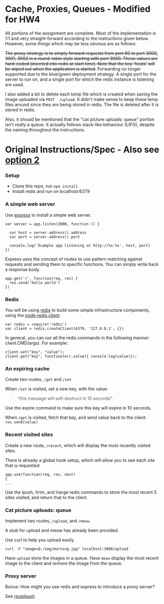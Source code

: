 Cache, Proxies, Queues - Modified for HW4
=========================
All portions of the assignment are complete. Most of the implementation is 1:1 and very straight-forward
according to the instructions given below.  However, some things which may be less obvious are as follows:

~~The proxy strategy is to simply forward requests from port 80 to port 3000, 3001, 3002 in a round-robin
style starting with port 3000. These values are hard-coded (inserted into redis at start time). Note 
that the key 'hosts' will be wiped out when the application is started.~~ Forwarding no longer supported due to the blue/green deployment strategy.  A single port for the server to run on, and a single port for which the redis instance is listening are used.

I also added a bit to delete each temp file which is created when saving the image uploaded via `POST 
/upload`.  It didn't make sense to keep these temp files around since they are being stored in redis. The
file is deleted after it is stored in redis.

Also, it should be mentioned that the "cat picture uploads: queue" portion isn't really a queue.
It actually follows stack-like behaviour (LIFO), despite the naming throughout the instructions.


Original Instructions/Spec - Also see [option 2](https://github.com/CSC-DevOps/Course/blob/master/HW/HW3.md)
=========================

### Setup

* Clone this repo, run `npm install`.
* Install redis and run on localhost:6379

### A simple web server

Use [express](http://expressjs.com/) to install a simple web server.

	var server = app.listen(3000, function () {
	
	  var host = server.address().address
	  var port = server.address().port
	
	  console.log('Example app listening at http://%s:%s', host, port)
	})

Express uses the concept of routes to use pattern matching against requests and sending them to specific functions.  You can simply write back a response body.

	app.get('/', function(req, res) {
	  res.send('hello world')
	})

### Redis

You will be using [redis](http://redis.io/) to build some simple infrastructure components, using the [node-redis client](https://github.com/mranney/node_redis).

	var redis = require('redis')
	var client = redis.createClient(6379, '127.0.0.1', {})

In general, you can run all the redis commands in the following manner: client.CMD(args). For example:

	client.set("key", "value");
	client.get("key", function(err,value){ console.log(value)});

### An expiring cache

Create two routes, `/get` and `/set`.

When `/set` is visited, set a new key, with the value:
> "this message will self-destruct in 10 seconds".

Use the expire command to make sure this key will expire in 10 seconds.

When `/get` is visited, fetch that key, and send value back to the client: `res.send(value)` 


### Recent visited sites

Create a new route, `/recent`, which will display the most recently visited sites.

There is already a global hook setup, which will allow you to see each site that is requested:

	app.use(function(req, res, next) 
	{
	...

Use the lpush, ltrim, and lrange redis commands to store the most recent 5 sites visited, and return that to the client.

### Cat picture uploads: queue

Implement two routes, `/upload`, and `/meow`.
 
A stub for upload and meow has already been provided.

Use curl to help you upload easily.

	curl -F "image=@./img/morning.jpg" localhost:3000/upload

Have `upload` store the images in a queue.  Have `meow` display the most recent image to the client and *remove* the image from the queue.

### Proxy server

Bonus: How might you use redis and express to introduce a proxy server?

See [rpoplpush](http://redis.io/commands/rpoplpush)
